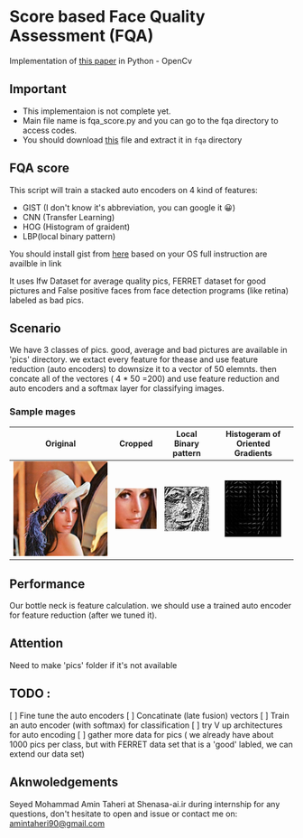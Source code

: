 # Score based Face Quality Assessment (FQA)
Implementation of [this paper](https://www.researchgate.net/publication/327530639_Score_based_Face_Quality_Assessment_FQA) in Python - OpenCv 

## Important 
- This implementaion is not complete yet.
- Main file name is fqa_score.py and you can go to the fqa directory to access codes.
- You should download [this](https://drive.google.com/open?id=1EXPBSXwTaqrSC0OhUdXNmKSh9qJUQ55-) file and extract it in `fqa` directory

## FQA score 
This script will train a stacked auto encoders on 4 kind of features:
- GIST (I don't know it's abbreviation, you can google it 😀)
- CNN (Transfer Learning)
- HOG (Histogram of graident)
- LBP(local binary pattern)

You should install gist from [here](https://github.com/tuttieee/lear-gist-python) based on your OS
full instruction are availble in link

It uses lfw Dataset for average quality pics, 
FERRET dataset for good pictures and 
False positive faces from face detection programs (like retina) labeled as bad pics.

## Scenario 
We have 3 classes of pics. good, average and bad pictures are available in 'pics' directory.
 we extact every feature for thease and use feature reduction (auto encoders) to downsize it
 to a vector of 50 elemnts. then concate all of the vectores ( 4 * 50 =200) and use feature 
reduction and auto encoders and a softmax layer for classifying images.
### Sample mages
| Original        | Cropped           | Local Binary pattern  | Histogeram of Oriented Gradients|
| :-------------: |:-------------:| :-----:|:-------------:|
| ![alt text](https://github.com/AminTaheri23/Score-based-Face-Quality-Assessment-FQA/blob/master/fqa/lenna%20-%20Copy.jpg "Original")    | ![alt text](https://github.com/AminTaheri23/Score-based-Face-Quality-Assessment-FQA/blob/master/fqa/img_cropped.jpg "Cropped")| ![alt text](https://github.com/AminTaheri23/Score-based-Face-Quality-Assessment-FQA/blob/master/fqa/lbp.jpg "Local Binary Pattern") |![alt text](https://github.com/AminTaheri23/Score-based-Face-Quality-Assessment-FQA/blob/master/fqa/hog.jpg "Histogram of Oriented Gradients")|

## Performance 
Our bottle neck is feature calculation. we should use a trained auto encoder for
 feature reduction (after we tuned it). 

## Attention 
Need to make 'pics' folder if it's not available 

## TODO : 
[ ] Fine tune the auto encoders
[ ] Concatinate (late fusion) vectors 
[ ] Train an auto encoder (with softmax) for classification
[ ] try V up architectures for auto encoding
[ ] gather more data for pics ( we already have about 1000 pics per class,
 but with FERRET data set that is a 'good' labled, we can extend our data set) 


## Aknwoledgements				      
Seyed Mohammad Amin Taheri at Shenasa-ai.ir during internship 
for any questions, don't hesitate to open and issue or contact me on: amintaheri90@gmail.com  
